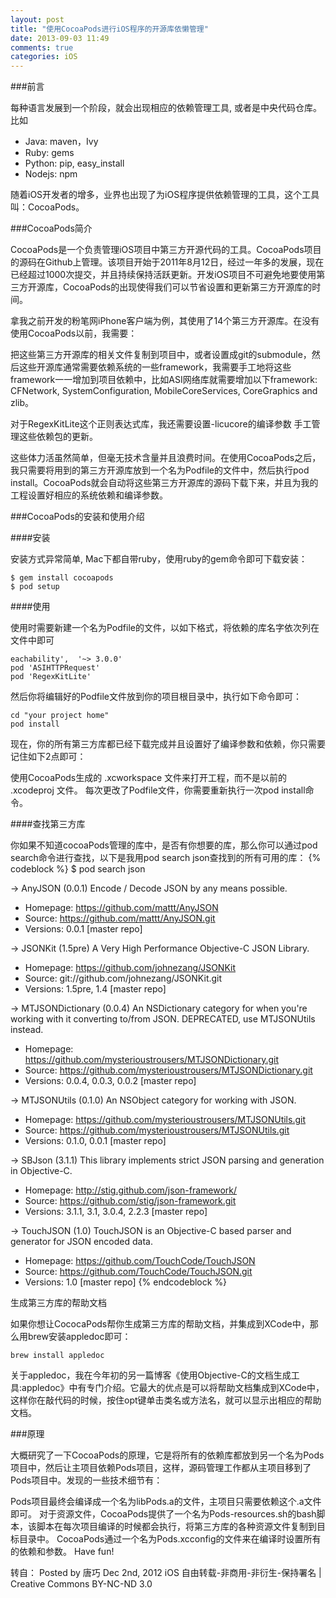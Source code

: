 ```yaml
---
layout: post
title: "使用CocoaPods进行iOS程序的开源库依懒管理"
date: 2013-09-03 11:49
comments: true
categories: iOS
---
```



###前言

每种语言发展到一个阶段，就会出现相应的依赖管理工具, 或者是中央代码仓库。比如

*	Java: maven，Ivy
*	Ruby: gems
*	Python: pip, easy_install
*	Nodejs: npm

随着iOS开发者的增多，业界也出现了为iOS程序提供依赖管理的工具，这个工具叫：CocoaPods。

###CocoaPods简介

CocoaPods是一个负责管理iOS项目中第三方开源代码的工具。CocoaPods项目的源码在Github上管理。该项目开始于2011年8月12日，经过一年多的发展，现在已经超过1000次提交，并且持续保持活跃更新。开发iOS项目不可避免地要使用第三方开源库，CocoaPods的出现使得我们可以节省设置和更新第三方开源库的时间。

拿我之前开发的粉笔网iPhone客户端为例，其使用了14个第三方开源库。在没有使用CocoaPods以前，我需要：

把这些第三方开源库的相关文件复制到项目中，或者设置成git的submodule，然后这些开源库通常需要依赖系统的一些framework，我需要手工地将这些framework一一增加到项目依赖中，比如ASI网络库就需要增加以下framework: CFNetwork, SystemConfiguration, MobileCoreServices, CoreGraphics and zlib。

对于RegexKitLite这个正则表达式库，我还需要设置-licucore的编译参数
手工管理这些依赖包的更新。

这些体力活虽然简单，但毫无技术含量并且浪费时间。在使用CocoaPods之后，我只需要将用到的第三方开源库放到一个名为Podfile的文件中，然后执行pod install。CocoaPods就会自动将这些第三方开源库的源码下载下来，并且为我的工程设置好相应的系统依赖和编译参数。

###CocoaPods的安装和使用介绍

####安装

安装方式异常简单, Mac下都自带ruby，使用ruby的gem命令即可下载安装：
```
$ gem install cocoapods
$ pod setup
```

####使用

使用时需要新建一个名为Podfile的文件，以如下格式，将依赖的库名字依次列在文件中即可

```
eachability',  '~> 3.0.0'
pod 'ASIHTTPRequest'
pod 'RegexKitLite'
```

然后你将编辑好的Podfile文件放到你的项目根目录中，执行如下命令即可：

```
cd "your project home"
pod install
```

现在，你的所有第三方库都已经下载完成并且设置好了编译参数和依赖，你只需要记住如下2点即可：

使用CocoaPods生成的 .xcworkspace 文件来打开工程，而不是以前的 .xcodeproj 文件。
每次更改了Podfile文件，你需要重新执行一次pod install命令。

####查找第三方库

你如果不知道cocoaPods管理的库中，是否有你想要的库，那么你可以通过pod search命令进行查找，以下是我用pod search json查找到的所有可用的库：
{% codeblock %}
$ pod search json


-> AnyJSON (0.0.1)
   Encode / Decode JSON by any means possible.
   - Homepage: https://github.com/mattt/AnyJSON
   - Source:   https://github.com/mattt/AnyJSON.git
   - Versions: 0.0.1 [master repo]


-> JSONKit (1.5pre)
   A Very High Performance Objective-C JSON Library.
   - Homepage: https://github.com/johnezang/JSONKit
   - Source:   git://github.com/johnezang/JSONKit.git
   - Versions: 1.5pre, 1.4 [master repo]


-> MTJSONDictionary (0.0.4)
   An NSDictionary category for when you're working with it converting to/from JSON. DEPRECATED, use MTJSONUtils
   instead.
   - Homepage: https://github.com/mysterioustrousers/MTJSONDictionary.git
   - Source:   https://github.com/mysterioustrousers/MTJSONDictionary.git
   - Versions: 0.0.4, 0.0.3, 0.0.2 [master repo]


-> MTJSONUtils (0.1.0)
   An NSObject category for working with JSON.
   - Homepage: https://github.com/mysterioustrousers/MTJSONUtils.git
   - Source:   https://github.com/mysterioustrousers/MTJSONUtils.git
   - Versions: 0.1.0, 0.0.1 [master repo]


-> SBJson (3.1.1)
   This library implements strict JSON parsing and generation in Objective-C.
   - Homepage: http://stig.github.com/json-framework/
   - Source:   https://github.com/stig/json-framework.git
   - Versions: 3.1.1, 3.1, 3.0.4, 2.2.3 [master repo]


-> TouchJSON (1.0)
   TouchJSON is an Objective-C based parser and generator for JSON encoded data.
   - Homepage: https://github.com/TouchCode/TouchJSON
   - Source:   https://github.com/TouchCode/TouchJSON.git
   - Versions: 1.0 [master repo]
{% endcodeblock %}

生成第三方库的帮助文档

如果你想让CococaPods帮你生成第三方库的帮助文档，并集成到XCode中，那么用brew安装appledoc即可：

```
brew install appledoc
```

关于appledoc，我在今年初的另一篇博客《使用Objective-C的文档生成工具:appledoc》中有专门介绍。它最大的优点是可以将帮助文档集成到XCode中，这样你在敲代码的时候，按住opt键单击类名或方法名，就可以显示出相应的帮助文档。

###原理

大概研究了一下CocoaPods的原理，它是将所有的依赖库都放到另一个名为Pods项目中，然后让主项目依赖Pods项目，这样，源码管理工作都从主项目移到了Pods项目中。发现的一些技术细节有：

Pods项目最终会编译成一个名为libPods.a的文件，主项目只需要依赖这个.a文件即可。
对于资源文件，CocoaPods提供了一个名为Pods-resources.sh的bash脚本，该脚本在每次项目编译的时候都会执行，将第三方库的各种资源文件复制到目标目录中。
CocoaPods通过一个名为Pods.xcconfig的文件来在编译时设置所有的依赖和参数。
Have fun!

转自：
Posted by 唐巧 Dec 2nd, 2012   iOS
自由转载-非商用-非衍生-保持署名 | Creative Commons BY-NC-ND 3.0